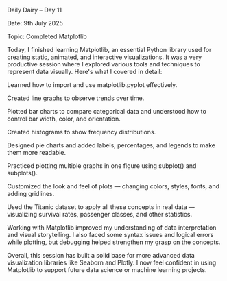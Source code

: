 Daily Dairy – Day 11

Date: 9th July 2025

Topic: Completed Matplotlib

Today, I finished learning Matplotlib, an essential Python library used for creating static, animated, and interactive visualizations. It was a very productive 
session where I explored various tools and techniques to represent data visually. Here's what I covered in detail:

Learned how to import and use matplotlib.pyplot effectively.

Created line graphs to observe trends over time.

Plotted bar charts to compare categorical data and understood how to control bar width, color, and orientation.

Created histograms to show frequency distributions.

Designed pie charts and added labels, percentages, and legends to make them more readable.

Practiced plotting multiple graphs in one figure using subplot() and subplots().

Customized the look and feel of plots — changing colors, styles, fonts, and adding gridlines.

Used the Titanic dataset to apply all these concepts in real data — visualizing survival rates, passenger classes, and other statistics.

Working with Matplotlib improved my understanding of data interpretation and visual storytelling. I also faced some syntax issues and logical errors while plotting, 
but debugging helped strengthen my grasp on the concepts.

Overall, this session has built a solid base for more advanced data visualization libraries like Seaborn and Plotly. I now feel confident in using Matplotlib to 
support future data science or machine learning projects.
